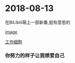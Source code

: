 

# 2018-08-13

在BiLIbili萌上一部新番,挺有意思的

[image](https://i0.hdslb.com/bfs/bangumi/f5d5f51b941c01f8b90b361b412dc75ecc2608d3.png@450w_600h.webp)

[工作细胞](https://www.bilibili.com/bangumi/media/md102392/?spm_id_from=666.10.bangumi_detail.2)

### 你努力的样子让我想爱自己
